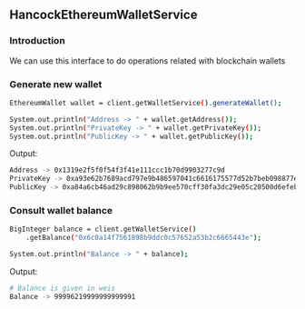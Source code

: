 ## HancockEthereumWalletService

### Introduction

We can use this interface to do operations related with blockchain wallets

### Generate new wallet

```bash
EthereumWallet wallet = client.getWalletService().generateWallet();

System.out.println("Address -> " + wallet.getAddress());
System.out.println("PrivateKey -> " + wallet.getPrivateKey());
System.out.println("PublicKey -> " + wallet.getPublicKey());
```

Output:
```bash
Address -> 0x1319e2f5f0f54f3f41e111ccc1b70d9903277c9d
PrivateKey -> 0xa93e62b7689acd797e9b486597041c6616175577d52b7beb098877e98b4916f9
PublicKey -> 0xa84a6cb46ad29c898062b9b9ee570cff30fa3dc29e05c20500d6efeb5905969f7800a143832a1e868ecccf843f9e1cc9f0000dffde78f3432ca5fc412cfa5305
```

### Consult wallet balance

```bash
BigInteger balance = client.getWalletService()
    .getBalance("0x6c0a14f7561898b9ddc0c57652a53b2c6665443e");

System.out.println("Balance -> " + balance);
```

Output:
```bash
# Balance is given in weis
Balance -> 99996219999999999991
```